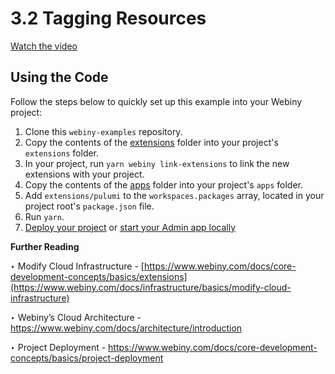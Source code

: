 # 3.2 Tagging Resources

[Watch the video](https://drive.google.com/file/d/1zBrmTW-VDXWTE1x_Vi_ixCmiZpexT1nS/view)

## Using the Code

Follow the steps below to quickly set up this example into your Webiny project: 

1. Clone this `webiny-examples` repository.
2. Copy the contents of the [extensions](./extensions) folder into your project's `extensions` folder. 
3. In your project, run `yarn webiny link-extensions` to link the new extensions with your project.
4. Copy the contents of the [apps](./apps) folder into your project's `apps` folder.
5. Add `extensions/pulumi` to the `workspaces.packages` array, located in your project root's `package.json` file.
6. Run `yarn`.
7. [Deploy your project](https://www.webiny.com/docs/core-development-concepts/basics/project-deployment) or [start your Admin app locally](https://www.webiny.com/docs/core-development-concepts/basics/watch-command#watching-project-applications)

**Further Reading**

‣ Modify Cloud Infrastructure - [https://www.webiny.com/docs/core-development-concepts/basics/extensions](https://www.webiny.com/docs/infrastructure/basics/modify-cloud-infrastructure)

‣ Webiny’s Cloud Architecture - https://www.webiny.com/docs/architecture/introduction

‣ Project Deployment - https://www.webiny.com/docs/core-development-concepts/basics/project-deployment